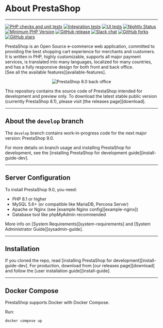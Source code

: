 # About PrestaShop
--------

[![PHP checks and unit tests](https://github.com/PrestaShop/PrestaShop/actions/workflows/php.yml/badge.svg)](https://github.com/PrestaShop/PrestaShop/actions/workflows/php.yml)
[![Integration tests](https://github.com/PrestaShop/PrestaShop/actions/workflows/integration.yml/badge.svg)](https://github.com/PrestaShop/PrestaShop/actions/workflows/integration.yml)
[![UI tests](https://github.com/PrestaShop/PrestaShop/actions/workflows/sanity.yml/badge.svg)](https://github.com/PrestaShop/PrestaShop/actions/workflows/sanity.yml)
[![Nightly Status](https://img.shields.io/endpoint?url=https%3A%2F%2Fapi-nightly.prestashop-project.org%2Fdata%2Fbadge&label=Nightly%20Status&cacheSeconds=3600)](https://nightly.prestashop-project.org/)
[![Minimum PHP Version](https://img.shields.io/badge/php-%3E%3D%208.1-8892BF.svg?style=flat-square)](https://php.net/)
[![GitHub release](https://img.shields.io/github/v/release/prestashop/prestashop)](https://github.com/PrestaShop/PrestaShop/releases)
[![Slack chat](https://img.shields.io/badge/Chat-on%20Slack-red)](https://www.prestashop-project.org/slack/)
[![GitHub forks](https://img.shields.io/github/forks/PrestaShop/PrestaShop)](https://github.com/PrestaShop/PrestaShop/network)
[![GitHub stars](https://img.shields.io/github/stars/PrestaShop/PrestaShop)](https://github.com/PrestaShop/PrestaShop/stargazers)

PrestaShop is an Open Source e-commerce web application, committed to providing the best shopping cart experience for merchants and customers. It is written in PHP, highly customizable, supports all major payment services, is translated into many languages, localized for many countries, and has a fully responsive design for both front and back office.  
[See all the available features][available-features].

<p align="center">
  <img src="https://user-images.githubusercontent.com/2137763/201319765-9157f702-4970-4258-8390-1187de2ad587.png" alt="PrestaShop 8.0 back office"/>
</p>



This repository contains the source code of PrestaShop intended for development and preview only. To download the latest stable public version (currently PrestaShop 8.1), please visit [the releases page][download].

---

## About the `develop` branch
The `develop` branch contains work-in-progress code for the next major version: PrestaShop 9.0.

For more details on branch usage and installing PrestaShop for development, see the [installing PrestaShop for development guide][install-guide-dev].

---

## Server Configuration
To install PrestaShop 9.0, you need:

- PHP 8.1 or higher
- MySQL 5.6+ (or compatible like MariaDB, Percona Server)
- Apache or Nginx (see [example Nginx config][example-nginx])
- Database tool like phpMyAdmin recommended

More info on [System Requirements][system-requirements] and [System Administrator Guide][sysadmin-guide].

---

## Installation
If you cloned the repo, read [installing PrestaShop for development][install-guide-dev]. For production, download from [our releases page][download] and follow the [user installation guide][install-guide].

---

## Docker Compose
PrestaShop supports Docker with Docker Compose.

Run:

```bash
docker compose up
